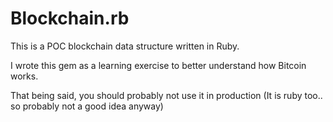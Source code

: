 # Blockchain.rb

This is a POC blockchain data structure written in Ruby.

I wrote this gem as a learning exercise to better understand how Bitcoin works.

That being said, you should probably not use it in production (It is ruby too..
so probably not a good idea anyway)
